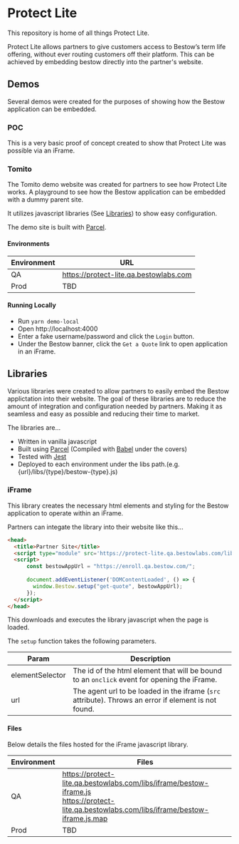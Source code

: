 # Protect Lite

This repository is home of all things Protect Lite.

Protect Lite allows partners to give customers access to Bestow’s term life offering, without ever routing 
customers off their platform. This can be achieved by embedding bestow directly into the partner's website.

## Demos

Several demos were created for the purposes of showing how the Bestow application can be embedded.

### POC

This is a very basic proof of concept created to show that Protect Lite was possible via an iFrame.

### Tomito

The Tomito demo website was created for partners to see how Protect Lite works. A playground to see how the 
Bestow application can be embedded with a dummy parent site.

It utilizes javascript libraries (See [Libraries](#libraries)) to show easy configuration.

The demo site is built with [Parcel](https://parceljs.org/).

#### Environments

| Environment | URL                                    |
|-------------|----------------------------------------|
| QA          | https://protect-lite.qa.bestowlabs.com |
| Prod        | TBD                                    |

#### Running Locally

* Run `yarn demo-local`
* Open http://localhost:4000
* Enter a fake username/password and click the `Login` button.
* Under the Bestow banner, click the `Get a Quote` link to open application in an iFrame.

## Libraries 

Various libraries were created to allow partners to easily embed the Bestow applictation into their website. 
The goal of these libraries are to reduce the amount of integration and configuration needed by 
partners. Making it as seamless and easy as possible and reducing their time to market.

The libraries are...
* Written in vanilla javascript
* Built using [Parcel](https://parceljs.org/) (Compiled with [Babel](https://babeljs.io) under the covers)
* Tested with [Jest](https://jestjs.io/)
* Deployed to each environment under the libs path.(e.g. {url}/libs/{type}/bestow-{type}.js)


### iFrame

This library creates the necessary html elements and styling for the Bestow application to operate within an iFrame.

Partners can integate the library into their website like this...

```html
<head>
  <title>Partner Site</title>
  <script type="module" src='https://protect-lite.qa.bestowlabs.com/libs/iframe/bestow-iframe.js'></script>\
  <script>
      const bestowAppUrl = "https://enroll.qa.bestow.com/";
    
      document.addEventListener('DOMContentLoaded', () => {
        window.Bestow.setup("get-quote", bestowAppUrl);
      });
  </script>
</head>
```

This downloads and executes the library javascript when the page is loaded.

The `setup` function takes the following parameters.

| Param           | Description                                                                                          |
|-----------------|------------------------------------------------------------------------------------------------------|
| elementSelector | The id of the html element that will be bound to an `onclick` event for opening the iFrame.          |
| url             | The agent url to be loaded in the iframe (`src` attribute). Throws an error if element is not found. |


#### Files

Below details the files hosted for the iFrame javascript library.

| Environment | Files                                                                                                                                             |
|-------------|---------------------------------------------------------------------------------------------------------------------------------------------------|
| QA          | https://protect-lite.qa.bestowlabs.com/libs/iframe/bestow-iframe.js <br/> https://protect-lite.qa.bestowlabs.com/libs/iframe/bestow-iframe.js.map |
| Prod        | TBD                                                                                                                                               |
